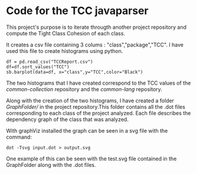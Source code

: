 # Code for the TCC javaparser

This project's purpose is to iterate througth another project repository and compute the Tight Class Cohesion of each class.

It creates a csv file containing 3 colums : "class","package","TCC". I have used this file to create histograms using python. 
```
df = pd.read_csv("TCCReport.csv")
df=df.sort_values("TCC")
sb.barplot(data=df, x="class",y="TCC",color="Black")
```

The two histograms that I have created correspond to the TCC values of the *common-collection* repository and the *common-lang* repository.

Along with the creation of the two histograms, I have created a folder *GraphFolder/* in the project repository.This folder contains all the .dot files corresponding to each class of the project analyzed. Each file describes the dependency graph of the class that was analyzed.

With graphViz installed the graph can be seen in a svg file with the command:

```
dot -Tsvg input.dot > output.svg
```

One example of this can be seen with the test.svg file contained in the GraphFolder along with the .dot files.
